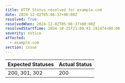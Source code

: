 ```yaml
---
title: HTTP Status resolved for example.com
date: 2024-12-02T05:06:37+00:00Z
resolved: True
resolvedWhen: 2024-12-02T05:06:37+00:00Z
resolvedStartTime: 2024-10-25T21:09:43.191474+00:00
severity: notice
affected:
  - example.com
section: issue
---
```


| Expected Statuses | Actual Status  |
|-------------------|----------------|
| 200, 301, 302 | 200 |
